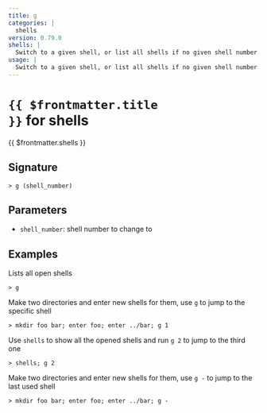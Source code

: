 ```yaml
---
title: g
categories: |
  shells
version: 0.79.0
shells: |
  Switch to a given shell, or list all shells if no given shell number.
usage: |
  Switch to a given shell, or list all shells if no given shell number.
---
```


# <code>{{ $frontmatter.title }}</code> for shells

<div class='command-title'>{{ $frontmatter.shells }}</div>

## Signature

```> g (shell_number)```

## Parameters

 -  `shell_number`: shell number to change to

## Examples

Lists all open shells
```shell
> g

```

Make two directories and enter new shells for them, use `g` to jump to the specific shell
```shell
> mkdir foo bar; enter foo; enter ../bar; g 1

```

Use `shells` to show all the opened shells and run `g 2` to jump to the third one
```shell
> shells; g 2

```

Make two directories and enter new shells for them, use `g -` to jump to the last used shell
```shell
> mkdir foo bar; enter foo; enter ../bar; g -

```

